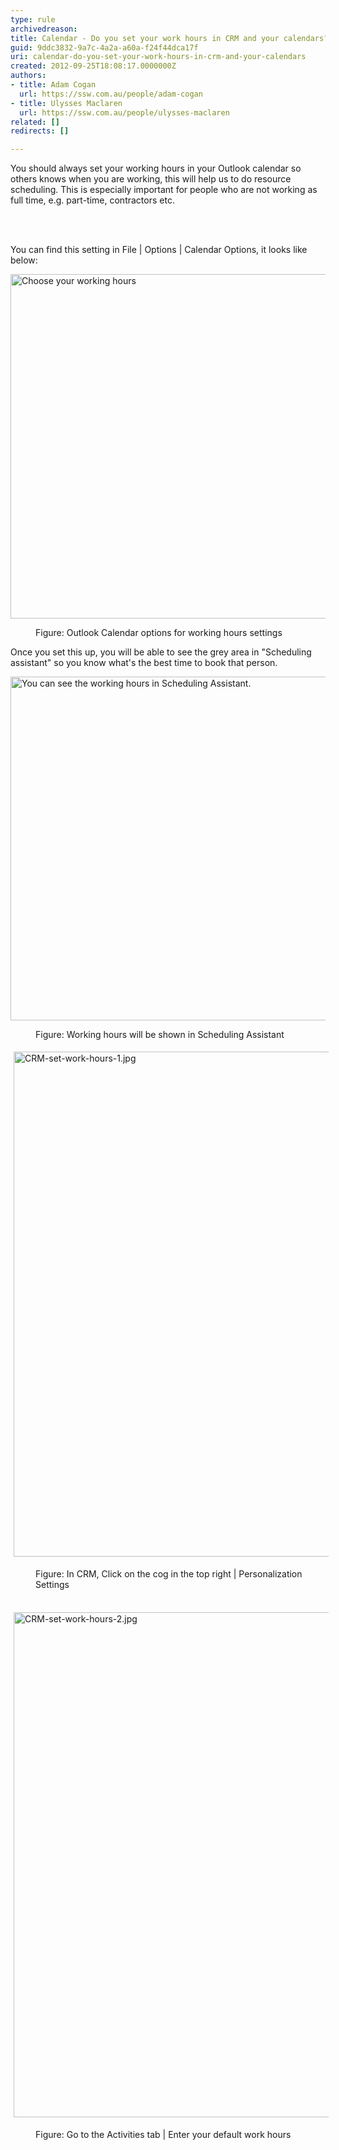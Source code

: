 ```yaml
---
type: rule
archivedreason: 
title: Calendar - Do you set your work hours in CRM and your calendars?
guid: 9ddc3832-9a7c-4a2a-a60a-f24f44dca17f
uri: calendar-do-you-set-your-work-hours-in-crm-and-your-calendars
created: 2012-09-25T18:08:17.0000000Z
authors:
- title: Adam Cogan
  url: https://ssw.com.au/people/adam-cogan
- title: Ulysses Maclaren
  url: https://ssw.com.au/people/ulysses-maclaren
related: []
redirects: []

---
```



<p>​​You should always set your working hours in your&#160;Outlook calendar so others knows when you are working, this will help us to do resource scheduling.  This is especially important for people who are not working as full time, e.g. part-time, contractors etc.<br></p>
<br><excerpt class='endintro'></excerpt><br>
<p>You can find this setting in File | Options | Calendar Options, it looks like below&#58;</p><dl class="image"><dl class="ssw15-rteElement-ImageArea"> 
      <img alt="Choose your working hours" src="/PublishingImages/Outlook%20work%20hours.jpg" style="width&#58;551px;" /> 
   </dl><dd>Figure&#58; Outlook Calendar options for working hours settings</dd></dl><p> Once you set&#160;this&#160;up, you will be able to see the&#160;grey area in &quot;Scheduling assistant&quot; so you know what's the best time to book that person.</p><dl class="image"><dl class="ssw15-rteElement-ImageArea"> 
      <img alt="You can see the working hours in Scheduling Assistant." src="/PublishingImages/SchedulingAssistant.jpg" style="width&#58;550px;" />
   </dl><dd class="ssw15-rteElement-FigureNormal">Figure&#58; Worki​​​​ng hours will be shown in Scheduling Assistant</dd></dl><dl class="image"><dl class="ssw15-rteElement-ImageArea"> 
      <img src="/SiteAssets/calendar-do-you-set-your-work-hours-in-your-calendars/CRM-set-work-hours-1.jpg" alt="CRM-set-work-hours-1.jpg" style="margin&#58;5px;width&#58;808px;" /> 
   </dl><dd class="ssw15-rteElement-FigureNormal">Fi​​​​gure&#58; In CRM, Click on the cog in the top right | Personalization Settings</dd></dl><dl class="image"><dl class="ssw15-rteElement-ImageArea">
      ​​​​<img src="/SiteAssets/calendar-do-you-set-your-work-hours-in-your-calendars/CRM-set-work-hours-2.jpg" alt="CRM-set-work-hours-2.jpg" style="margin&#58;5px;width&#58;808px;" />
   </dl><dd class="ssw15-rteElement-FigureNormal">Figure​&#58; Go t​​​o the Activities tab | Enter your default work hours</dd>​
​<br></dl>


